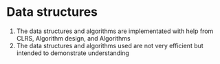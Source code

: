 # Data structures

1. The data structures and algorithms are implementated with help from CLRS, Algorithm design, and Algorithms
2. The data structures and algorithms used are not very efficient but intended to demonstrate understanding 
